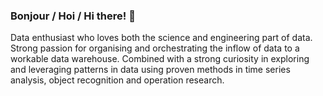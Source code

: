 ### Bonjour / Hoi / Hi there! 👋

Data enthusiast who loves both the science and engineering part of data. Strong passion for organising and orchestrating the inflow of data to a workable data warehouse. Combined with a strong curiosity in exploring and leveraging patterns in data using proven methods in time series analysis, object recognition and operation research.
